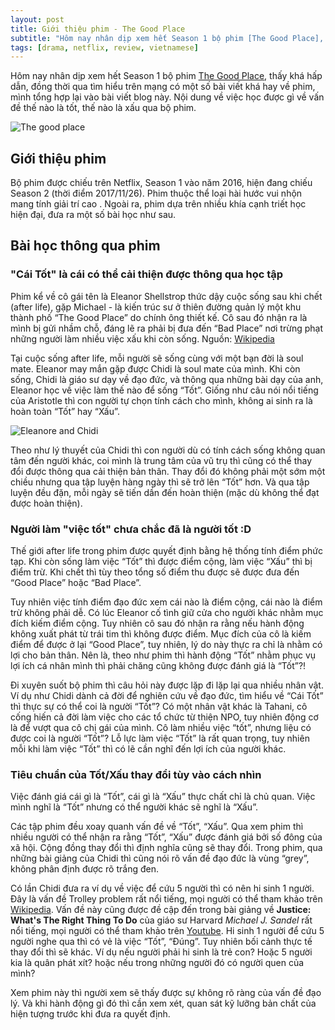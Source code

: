 ```yaml
---
layout: post
title: Giới thiệu phim - The Good Place
subtitle: "Hôm nay nhân dịp xem hết Season 1 bộ phim [The Good Place], thấy khá hấp dẫn, đồng thời qua tìm hiểu trên mạng có một số bài viết khá hay về phim, mình tổng hợp lại  vào bài viết blog này.  Nội dung về việc  học được gì về vấn đề  thế nào là tốt, thế nào là xấu qua bộ phim."
tags: [drama, netflix, review, vietnamese]
---
```

Hôm nay nhân dịp xem hết Season 1 bộ phim [The Good Place](https://www.netflix.com/jp-en/title/80113701), thấy khá hấp dẫn, đồng thời qua tìm hiểu trên mạng có một số bài viết khá hay về phim, mình tổng hợp lại  vào bài viết blog này.  Nội dung về việc  học được gì về vấn đề  thế nào là tốt, thế nào là xấu qua bộ phim.

![The good place](http://images2.imgbox.com/2e/fd/zYXFbcbm_o.jpg "The good place")

## Giới thiệu phim

 Bộ phim được chiếu trên Netflix, Season 1 vào năm 2016, hiện đang chiếu Season 2 (thời điểm 2017/11/26). Phim thuộc thể loại hài hước vui nhộn mang tính giải trí cao . Ngoài ra, phim dựa trên nhiều khía cạnh triết học hiện đại, đưa ra một số bài học như sau.

## Bài học thông qua phim

### "Cái Tốt" là cái có thể cải thiện được thông qua học tập

Phim kể về cô gái tên là Eleanor Shellstrop thức dậy cuộc sống sau khi chết (after life), gặp Michael - là kiến trúc sư ở thiên đường quản lý một khu thành phố “The Good Place” do chính ông thiết kế. Cô sau đó nhận ra là mình bị gửi nhầm chỗ, đáng lẽ ra phải bị đưa đến “Bad Place” nơi trừng phạt những người làm nhiều việc xấu khi còn sống.
Nguồn: [Wikipedia](https://en.wikipedia.org/wiki/The_Good_Place)

Tại cuộc sống after life, mỗi người sẽ sống cùng với một bạn đời là soul mate. Eleanor may mắn gặp được Chidi là soul mate của mình. Khi còn sống, Chidi là giáo sư dạy về đạo đức, và thông qua những bài dạy của anh, Eleanor học về việc làm thế nào để sống “Tốt”. Giống như câu nói nổi tiếng của Aristotle thì con người tự chọn tính cách cho mình, không ai sinh ra là hoàn toàn “Tốt” hay “Xấu”.

![Eleanore and Chidi](https://images2.imgbox.com/37/4f/7Hhe11X9_o.jpg "Eleanore and Chidi")

Theo như lý thuyết của Chidi thì con người dù có tính cách sống không quan tâm đến người khác, coi mình là trung tâm của vũ trụ thì cũng có thể thay đổi được thông qua cải thiện bản thân. Thay đổi đó không phải một sớm một chiều nhưng qua tập luyện hàng ngày thì sẽ trở lên “Tốt” hơn.  Và qua tập luyện đều đặn, mỗi ngày sẽ tiến dần đến hoàn thiện (mặc dù không thể đạt được hoàn thiện).

### Người làm "việc tốt" chưa chắc đã là người tốt  :D

Thế giới after life trong phim được quyết định bằng hệ thống tính điểm phức tạp. Khi còn sống làm việc “Tốt” thì được điểm cộng, làm việc “Xấu” thì bị điểm trừ. Khi chết thì tùy theo tổng số điểm thu được sẽ được đưa đến “Good Place” hoặc “Bad Place”.

Tuy nhiên việc tính điểm đạo đức xem cái nào là điểm cộng, cái nào là điểm trừ không phải dễ. Có lúc Eleanor cố tình giữ cửa cho người khác nhằm mục đích kiếm điểm cộng. Tuy nhiên cô sau đó nhận ra rằng nếu hành động không xuất phát từ trái tim thì không được điểm. Mục đích của cô là kiếm điểm để được ở lại “Good Place”, tuy nhiên, lý do này thực ra chỉ là nhằm có lợi cho bản thân. Nên là, theo như phim thì hành động “Tốt” nhằm phục vụ lợi ích cá nhân mình thì phải chăng cũng không được đánh giá là “Tốt”?!

Đi xuyên suốt bộ phim thì câu hỏi này được lặp đi lặp lại qua nhiều nhân vật. Ví dụ như Chidi dành cả đời để nghiên cứu về đạo đức, tìm hiểu về “Cái Tốt” thì thực sự có thể coi là người “Tốt”? Có một nhân vật khác là Tahani, cô cống hiến cả đời làm việc cho các tổ chức từ thiện NPO, tuy nhiên động cơ là để vượt qua cô chị gái của mình. Cô làm nhiều việc “tốt”, nhưng liệu có được coi là người “Tốt”? Lỗ lực làm việc “Tốt” là rất quan trọng, tuy nhiên mỗi khi làm việc “Tốt” thì có lẽ cần nghĩ đến lợi ích của người khác.

### Tiêu chuẩn của Tốt/Xấu thay đổi tùy vào cách nhìn

Việc đánh giá cái gì là “Tốt”, cái gì là “Xấu” thực chất chỉ là chủ quan. Việc mình nghĩ là “Tốt” nhưng có thể người khác sẽ nghĩ là “Xấu”.

Các tập phim đều xoay quanh vấn đề về “Tốt”, “Xấu”. Qua xem phim thì nhiều người có thể nhận ra rằng “Tốt”, “Xấu” được đánh giá bởi số đông của xã hội. Cộng đồng thay đổi thì định nghĩa cũng sẽ thay đổi. Trong phim, qua những bài giảng của Chidi thì cũng nói rõ vấn đề đạo đức là vùng “grey”, không phân định được rõ trắng đen. 

Có lần Chidi đưa ra ví dụ về việc để cứu 5 người thì có nên hi sinh 1 người. Đây là vấn đề Trolley problem rất nổi tiếng, mọi người có thể tham khảo trên [Wikipedia](https://en.wikipedia.org/wiki/Trolley_problem "Wikipedia"). Vấn đề này cũng được đề cập đến trong bài giảng về **Justice: What's The Right Thing To Do** của giáo sư Harvard *Michael J. Sandel* rất nổi tiếng, mọi người có thể tham khảo trên [Youtube](https://www.youtube.com/watch?v=kBdfcR-8hEY "Youtube"). Hi sinh 1 người để cứu 5 người nghe qua thì có vẻ là việc “Tốt”, “Đúng”. Tuy nhiên bối cảnh thực tế thay đổi thì sẽ khác. Ví dụ nếu người phải hi sinh là trẻ con? Hoặc 5 người kia là quân phát xít? hoặc nếu trong những người đó có người quen của mình? 

Xem phim này thì người xem sẽ thấy được sự không rõ ràng của vấn đề đạo lý. Và khi hành động gì đó thì cần xem xét, quan sát kỹ lưỡng bản chất của hiện tượng trước khi đưa ra quyết định.